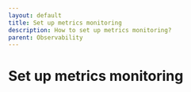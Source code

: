 ```yaml
---
layout: default
title: Set up metrics monitoring
description: How to set up metrics monitoring?
parent: Observability
---
```


# Set up metrics monitoring